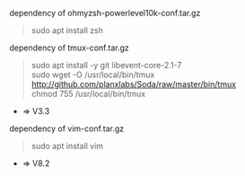 
dependency of ohmyzsh-powerlevel10k-conf.tar.gz
> sudo apt install zsh

dependency of tmux-conf.tar.gz
> sudo apt install -y git libevent-core-2.1-7  
> sudo wget -O /usr/local/bin/tmux http://github.com/planxlabs/Soda/raw/master/bin/tmux  
> chmod 755 /usr/local/bin/tmux  
- => V3.3  

dependency of vim-conf.tar.gz
> sudo apt install vim
- => V8.2
